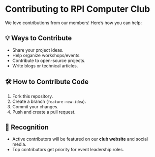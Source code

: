 # Contributing to RPI Computer Club

We love contributions from our members! Here’s how you can help:

## 💡 Ways to Contribute
- Share your project ideas.
- Help organize workshops/events.
- Contribute to open-source projects.
- Write blogs or technical articles.

## 🛠 How to Contribute Code
1. Fork this repository.
2. Create a branch (`feature-new-idea`).
3. Commit your changes.
4. Push and create a pull request.

## 🎉 Recognition
- Active contributors will be featured on our **club website** and social media.
- Top contributors get priority for event leadership roles.
